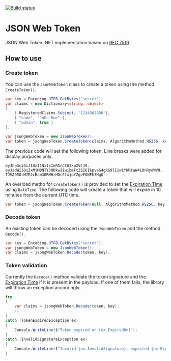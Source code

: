 [![Build status](https://ci.appveyor.com/api/projects/status/o9gplvau6o6582wj/branch/master?svg=true)](https://ci.appveyor.com/project/vmrocha/jwt/branch/master)

# JSON Web Token

JSON Web Token .NET implementation based on [RFC 7519](https://tools.ietf.org/html/rfc7519).

## How to use

### Create token

You can use the `JsonWebToken` class to create a token using the method `CreateToken()`.

```cs
var key = Encoding.UTF8.GetBytes("secret");
var claims = new Dictionary<string, object>
{
    { RegisteredClaims.Subject, "1234567890"},
    { "name", "John Doe" },
    { "admin", true }
};

var jsongWebToken = new JsonWebToken();
var token = jsongWebToken.CreateToken(claims, AlgorithmMethod.HS256, key);
```

The previous code will set the following token. Line breaks were added for display purposes only.

```
eyJhbGciOiJIUzI1NiIsInR5cCI6IkpXVCJ9.
eyJzdWIiOiIxMjM0NTY3ODkwIiwibmFtZSI6IkpvaG4gRG9lIiwiYWRtaW4iOnRydWV9.
TJVA95OrM7E2cBab30RMHrHDcEfxjoYZgeFONFh7HgQ
```

An overload metho for `CreateToken()` is provided to set the [Expiration Time](https://tools.ietf.org/html/rfc7519#section-4.1.4) using `DateTime`. The following code will create a token that will expire in 10 minutes from the current UTC time.

```cs
var token = jsongWebToken.CreateToken(null, AlgorithmMethod.HS256, key, DateTime.UtcNow.AddMinutes(10));
```

### Decode token

An existing token can be decoded using the `JsonWebToken` and the method `Decode()`.

```cs
var key = Encoding.UTF8.GetBytes("secret");
var jsongWebToken = new JsonWebToken();
var claims = jsongWebToken.Decode(token, key);
```

### Token validation

Currently the `Decode()` method validate the token signature and the [Expiration Time](https://tools.ietf.org/html/rfc7519#section-4.1.4) if it is present in the payload. If one of them fails, the library will throw an exception accordingly.

```cs
try
{
    var claims = jsongWebToken.Decode(token, key);
    // ...
}
catch (TokenExpiredException ex)
{
    Console.WriteLine($"Token expired on {ex.ExpiredOn}");
}
catch (InvalidSignatureException ex)
{
    Console.WriteLine($"Invalid {ex.InvalidSignature}, expected {ex.ExpectedSignature}.");
}
```
